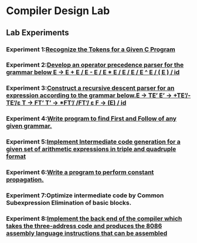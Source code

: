 # Compiler Design Lab

## Lab Experiments

### Experiment 1:[Recognize the Tokens for a Given C Program](https://github.com/Ashil10/Compiler_Design/tree/main/cycle1)

### Experiment 2:[Develop an operator precedence parser for the grammar below E → E + E / E - E / E * E / E / E / E ^ E / ( E ) / id](https://github.com/Ashil10/Compiler_Design/tree/cycle1/lab_2)

### Experiment 3:[Construct a recursive descent parser for an expression according to the grammar below.E → TE’ E’ → +TE’/- TE’/ε T → FT’ T’ → *FT’/ /FT’/ ε F → (E) / id](https://github.com/Ashil10/Compiler_Design/tree/cycle1/lab_3)

### Experiment 4:[Write program to find First and Follow of any given grammar.](https://github.com/Ashil10/Compiler_Design/tree/cycle1/lab_4)

### Experiment 5:[Implement Intermediate code generation for a given set of arithmetic expressions in triple and quadruple format](https://github.com/Ashil10/Compiler_Design/tree/cycle1/lab_5)

### Experiment 6:[Write a program to perform constant propagation.](https://github.com/Ashil10/Compiler_Design/tree/cycle1/lab_6)

### Experiment 7:Optimize intermediate code by Common Subexpression Elimination of basic blocks.

### Experiment 8:[Implement the back end of the compiler which takes the three-address code and produces the 8086 assembly language instructions that can be assembled](https://github.com/Ashil10/Compiler_Design/tree/cycle1/lab_8)


